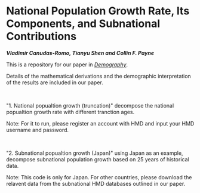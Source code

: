 # National Population Growth Rate, Its Components, and Subnational Contributions
***Vladimir Canudas-Romo, Tianyu Shen and Collin F. Payne***

This is a repository for our paper in [*Demography*](https://read.dukeupress.edu/demography/advance-publication).

Details of the mathematical derivations and the demographic interpretation of the results are included in our paper.

<br />

"1. National popualtion growth (truncation)" decompose the national popualtion growth rate with different tranction ages.

Note: For it to run, please register an account with HMD and input your HMD username and password.


<br />


"2. Subnational popualtion growth (Japan)" using Japan as an example, decompose subnational population growth based on 25 years of historical data.

Note: This code is only for Japan. For other countries, please download the relavent data from the subnational HMD databases outlined in our paper. 

